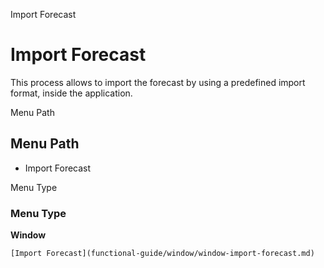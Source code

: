 
Import Forecast
# Import Forecast


This process allows to import the forecast by using a predefined import format,  inside the application.

Menu Path
## Menu Path



- Import Forecast

Menu Type
### Menu Type

**Window**


```
[Import Forecast](functional-guide/window/window-import-forecast.md)
```